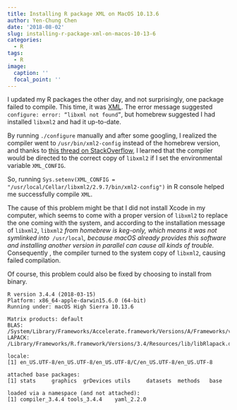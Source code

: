 ```yaml
---
title: Installing R package XML on MacOS 10.13.6
author: Yen-Chung Chen
date: '2018-08-02'
slug: installing-r-package-xml-on-macos-10-13-6
categories:
  - R
tags:
  - R
image:
  caption: ''
  focal_point: ''
---
```

I updated my R packages the other day, and not surprisingly, one package
failed to compile. This time, it was
[XML](https://cran.r-project.org/web/packages/XML/index.html). The error
message suggested `configure: error: “libxml not found”`, but homebrew
suggested I had installed `libxml2` and had it up-to-date.

By running `./configure` manually and after some googling, I realized
the compiler went to `/usr/bin/xml2-config` instead of the homebrew
version, and thanks to [this thread on
StackOverflow](https://stackoverflow.com/questions/40682615/cannot-install-xml-package-in-r),
I learned that the compiler would be directed to the correct copy of
`libxml2` if I set the environmental variable `XML_CONFIG`.

So, running `Sys.setenv(XML_CONFIG =
"/usr/local/Cellar/libxml2/2.9.7/bin/xml2-config")` in R console helped
me successfully compile `XML`.

The cause of this problem might be that I did not install Xcode in my
computer, which seems to come with a proper version of `libxml2` to
replace the one coming with the system, and according to the
installation message of `libxml2`, `libxml2` *from homebrew is keg-only,
which means it was not symlinked into*`  /usr/local `*, because macOS
already provides this software and installing another version in
parallel can cause all kinds of trouble.* Consequently , the compiler
turned to the system copy of `libxml2`, causing failed compilation.

Of course, this problem could also be fixed by choosing to install from
binary.

```
R version 3.4.4 (2018-03-15)
Platform: x86_64-apple-darwin15.6.0 (64-bit)
Running under: macOS High Sierra 10.13.6

Matrix products: default
BLAS: /System/Library/Frameworks/Accelerate.framework/Versions/A/Frameworks/vecLib.framework/Versions/A/libBLAS.dylib
LAPACK: /Library/Frameworks/R.framework/Versions/3.4/Resources/lib/libRlapack.dylib

locale:
[1] en_US.UTF-8/en_US.UTF-8/en_US.UTF-8/C/en_US.UTF-8/en_US.UTF-8

attached base packages:
[1] stats     graphics  grDevices utils     datasets  methods   base

loaded via a namespace (and not attached):
[1] compiler_3.4.4 tools_3.4.4    yaml_2.2.0
```
